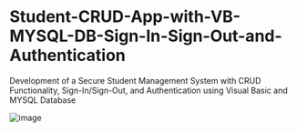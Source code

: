 # Student-CRUD-App-with-VB-MYSQL-DB-Sign-In-Sign-Out-and-Authentication
Development of a Secure Student Management System with CRUD Functionality, Sign-In/Sign-Out, and Authentication using Visual Basic and MYSQL Database

![image](https://user-images.githubusercontent.com/80136683/224252533-5daa7350-38a2-4823-9eaf-f0e56a158d7e.png)

